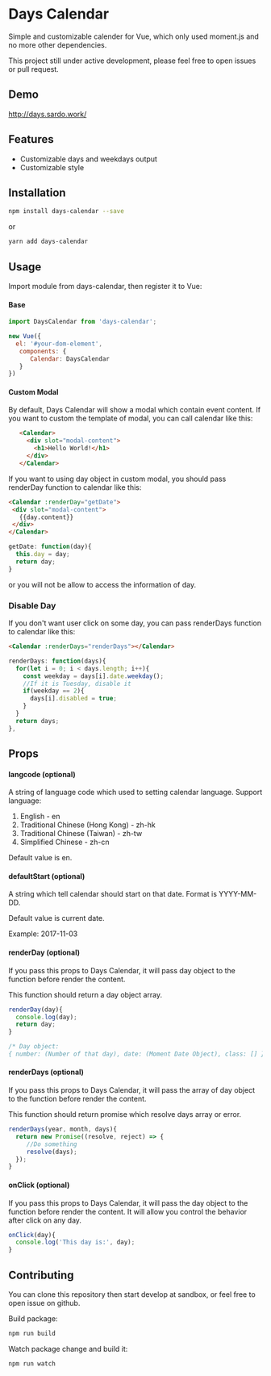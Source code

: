 # Days Calendar

Simple and customizable calender for Vue,  which only used moment.js and no more other dependencies.

This project still under active development, please feel free to open issues or pull request.

## Demo
http://days.sardo.work/

## Features
- Customizable days and weekdays output
- Customizable style

## Installation
```bash
npm install days-calendar --save
```

or

```bash
yarn add days-calendar
```

## Usage

Import module from days-calendar, then register it to Vue:

#### Base

```js
import DaysCalendar from 'days-calendar';

new Vue({
  el: '#your-dom-element',
   components: {
      Calendar: DaysCalendar
   }
})
```
#### Custom Modal

By default, Days Calendar will show a modal which contain event content. If you want to custom the template of modal, you can call calendar like this:

 ```html
    <Calendar>
      <div slot="modal-content">
        <h1>Hello World!</h1>
      </div>
    </Calendar>

 ```

 If you want to using day object in custom modal,
 you should pass renderDay function to calendar like this:

 ```html
<Calendar :renderDay="getDate">
  <div slot="modal-content">
    {{day.content}}
  </div>
</Calendar>
 ```

 ```js
 getDate: function(day){
   this.day = day;
   return day;
 }
 ```

 or you will not be allow to access the information of day.


 ### Disable Day

 If you don't want user click on some day, you can pass renderDays function to calendar like this:

 ```html
<Calendar :renderDays="renderDays"></Calendar>
 ```

 ```js
 renderDays: function(days){
   for(let i = 0; i < days.length; i++){
     const weekday = days[i].date.weekday();
     //If it is Tuesday, disable it
     if(weekday == 2){
       days[i].disabled = true;
     }
   }
   return days;
 },
 ```

## Props
#### langcode (optional)
A string of language code which used to setting calendar language.
Support language:
1. English - en
2. Traditional Chinese (Hong Kong) - zh-hk
3. Traditional Chinese (Taiwan) - zh-tw
4. Simplified Chinese - zh-cn

Default value is en.

#### defaultStart (optional)
A string which tell calendar should start on that date. Format is YYYY-MM-DD.

Default value is current date.

Example: 2017-11-03

#### renderDay (optional)
If you pass this props to Days Calendar, it will pass day object to the function before render the content.

This function should return a day object array.

```js
renderDay(day){
  console.log(day);
  return day;
}

/* Day object:
{ number: (Number of that day), date: (Moment Date Object), class: [] } */
```

#### renderDays (optional)
If you pass this props to Days Calendar, it will pass the array of day object to the function before render the content.

This function should return promise which resolve days array or error.

```js
renderDays(year, month, days){
  return new Promise((resolve, reject) => {
     //Do something
     resolve(days);
  });
}
```

#### onClick (optional)
If you pass this props to Days Calendar, it will pass the day object to the function before render the content.
It will allow you control the behavior after click on any day.

```js
onClick(day){
  console.log('This day is:', day);
}
```

## Contributing

You can clone this repository then start develop at sandbox, or feel free to open issue on github.

Build package:

```bash
npm run build
```

Watch package change and build it:

```bash
npm run watch
```
